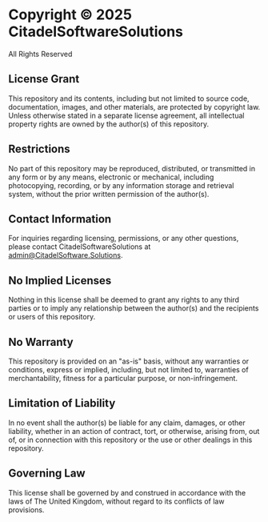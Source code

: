 # Copyright © 2025 CitadelSoftwareSolutions

All Rights Reserved

## License Grant
This repository and its contents, including but not limited to source code, documentation, images, and other materials, are protected by copyright law. Unless otherwise stated in a separate license agreement, all intellectual property rights are owned by the author(s) of this repository.

## Restrictions
No part of this repository may be reproduced, distributed, or transmitted in any form or by any means, electronic or mechanical, including photocopying, recording, or by any information storage and retrieval system, without the prior written permission of the author(s).

## Contact Information
For inquiries regarding licensing, permissions, or any other questions, please contact CitadelSoftwareSolutions at admin@CitadelSoftware.Solutions.

## No Implied Licenses
Nothing in this license shall be deemed to grant any rights to any third parties or to imply any relationship between the author(s) and the recipients or users of this repository.

## No Warranty
This repository is provided on an "as-is" basis, without any warranties or conditions, express or implied, including, but not limited to, warranties of merchantability, fitness for a particular purpose, or non-infringement.

## Limitation of Liability
In no event shall the author(s) be liable for any claim, damages, or other liability, whether in an action of contract, tort, or otherwise, arising from, out of, or in connection with this repository or the use or other dealings in this repository.

## Governing Law
This license shall be governed by and construed in accordance with the laws of The United Kingdom, without regard to its conflicts of law provisions.
